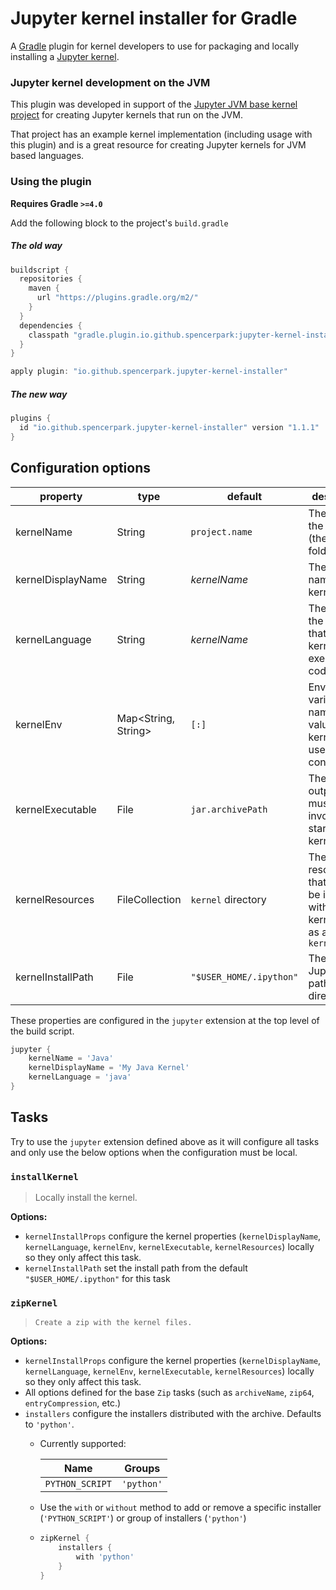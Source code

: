 # Jupyter kernel installer for Gradle

A [Gradle](https://gradle.org/) plugin for kernel developers to use for packaging and locally installing a [Jupyter kernel](http://jupyter.readthedocs.io/en/latest/projects/kernels.html).

### Jupyter kernel development on the JVM

This plugin was developed in support of the [Jupyter JVM base kernel project](https://github.com/SpencerPark/jupyter-jvm-basekernel) for creating Jupyter kernels that run on the JVM.

That project has an example kernel implementation (including usage with this plugin) and is a great resource for creating Jupyter kernels for JVM based languages.

### Using the plugin

**Requires Gradle `>=4.0`**

Add the following block to the project's `build.gradle`

##### The old way

```gradle
buildscript {
  repositories {
    maven {
      url "https://plugins.gradle.org/m2/"
    }
  }
  dependencies {
    classpath "gradle.plugin.io.github.spencerpark:jupyter-kernel-installer:1.1.1"
  }
}

apply plugin: "io.github.spencerpark.jupyter-kernel-installer"
```

##### The new way

```gradle
plugins {
  id "io.github.spencerpark.jupyter-kernel-installer" version "1.1.1"
}
```

## Configuration options

| **property**      | **type**            | **default**             | **description**                                                                    |
|-------------------|---------------------|-------------------------|------------------------------------------------------------------------------------|
| kernelName        | String              | `project.name`          | The name of the kernel (the kernel folder)                                         |
| kernelDisplayName | String              | _kernelName_            | The display name of the kernel                                                     |
| kernelLanguage    | String              | _kernelName_            | The name of the language that the kernel can execute code in                       |
| kernelEnv         | Map<String, String> | `[:]`                   | Environment variable names and values that a kernel may use for configuration      |
| kernelExecutable  | File                | `jar.archivePath`       | The build output that must be invoked to start the kernel                          |
| kernelResources   | FileCollection      | `kernel` directory      | The resources that should be included with the kernel such as a `kernel.js`        |
| kernelInstallPath | File                | `"$USER_HOME/.ipython"` | The path to a Jupyter data path directory                                          |

These properties are configured in the `jupyter` extension at the top level of the build script.

```gradle
jupyter {
    kernelName = 'Java'
    kernelDisplayName = 'My Java Kernel'
    kernelLanguage = 'java'
}
```

## Tasks

Try to use the `jupyter` extension defined above as it will configure all tasks and only use the below options when the configuration must be local.

### `installKernel`
>   Locally install the kernel.

**Options:**

*   `kernelInstallProps` configure the kernel properties (`kernelDisplayName`, `kernelLanguage`, `kernelEnv`, `kernelExecutable`, `kernelResources`) locally so they only affect this task.
*   `kernelInstallPath` set the install path from the default `"$USER_HOME/.ipython"` for this task

### `zipKernel`
>   `Create a zip with the kernel files.`

**Options:**

*   `kernelInstallProps` configure the kernel properties (`kernelDisplayName`, `kernelLanguage`, `kernelEnv`, `kernelExecutable`, `kernelResources`) locally so they only affect this task.
*   All options defined for the base `Zip` tasks (such as `archiveName`, `zip64`, `entryCompression`, etc.)
*   `installers` configure the installers distributed with the archive. Defaults to `'python'`.
    *   Currently supported:

        | Name            | Groups     |
        |-----------------|------------|
        | `PYTHON_SCRIPT` | `'python'` |
    *   Use the `with` or `without` method to add or remove a specific installer (`'PYTHON_SCRIPT'`) or group of installers (`'python'`)
    *   ```gradle
        zipKernel {
            installers {
                with 'python'
            }
        }
        ```
